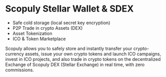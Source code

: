 # Scopuly Stellar Wallet & SDEX

- Safe cold storage (local secret key encryption)
- P2P Trade in crypto Assets (DEX)
- Asset Tokenization
- ICO & Token Marketplace

Scopuly allows you to safely store and instantly transfer your crypto-currency assets, issue your own crypto tokens and launch ICO campaigns, invest in ICO projects, and also trade in crypto tokens on the decentralized Exchange of Scopuly DEX (Stellar Exchange) in real time, with zero commissions.
